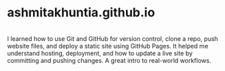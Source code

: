 # ashmitakhuntia.github.io
<br>
I learned how to use Git and GitHub for version control, clone a repo, push website files, and deploy a static site using GitHub Pages. It helped me understand hosting, deployment, and how to update a live site by committing and pushing changes. A great intro to real-world workflows.
